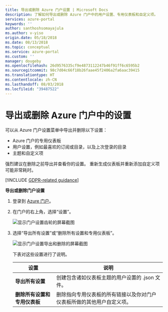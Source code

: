 ```yaml
---
title: 导出或删除 Azure 门户设置 | Microsoft Docs
description: 了解如何导出或删除 Azure 门户中的用户设置、专用仪表板和自定义项。
services: azure-portal
keywords: ''
author: santhoshsomayajula
ms.author: v-yiso
origin.date: 05/18/2018
ms.date: 08/13/2018
ms.topic: conceptual
ms.service: azure-portal
ms.custom: ''
manager: dougeby
ms.openlocfilehash: 26d9576335cf9e4873112247b46f91ff6c6595b2
ms.sourcegitcommit: 98c7d04c66f18b26faae45f2406a2fa6aac39415
ms.translationtype: HT
ms.contentlocale: zh-CN
ms.lasthandoff: 08/03/2018
ms.locfileid: "39487522"
---
```

# <a name="export-or-delete-settings-in-the-azure-portal"></a>导出或删除 Azure 门户中的设置
可以从 Azure 门户设置菜单中导出并删除以下设置：
* Azure 门户的专用仪表板
* 用户设置，例如最喜欢的订阅或目录，以及上次登录的目录
* 主题和自定义项

强烈建议在删除之前导出并查看你的设置。 重新生成仪表板并重新添加自定义项可能非常耗时。

[!INCLUDE [GDPR-related guidance](../../includes/gdpr-intro-sentence.md)]

**导出或删除门户设置**

1. 登录到 [Azure 门户](http://portal.azure.cn)。
2. 在门户的右上角，选择“设置”。

    ![显示门户设置齿轮的屏幕截图](media/azure-portal-export-delete-settings/azure-portal-settings-icon.png)
    
3. 选择“导出所有设置”或“删除所有设置和专用仪表板”。

    ![显示门户设置导出和删除的屏幕截图](media/azure-portal-export-delete-settings/azure-portal-export-delete-settings.png)

      下表对这些设置进行了说明。 

      | 设置 | 说明 |
      | --- | --- |
      | **导出所有设置** | 创建包含诸如仪表板主题的用户设置的 .json 文件。|
      | **删除所有设置和专用仪表板** | 删除指向专用仪表板的所有链接以及你对门户仪表板所做的其他用户自定义项。 |



